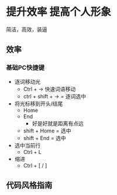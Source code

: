 # 提升效率 提高个人形象

简洁，高效，装逼

## 效率

### 基础PC快捷键

- 逐词移动光
    + Ctrl + → 快速词语移动
    + ctrl + shift + →  = 逐词选中
- 将光标移到开头/结尾
    + Home
    + End
        + 好是好就是距离有点远
    + shift + Home = 选中
    + shift + End = 选中
- 选中当前行
    + Ctrl + L
- 缩进
    + Ctrl + [ / ]


## 代码风格指南